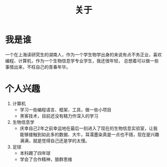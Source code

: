 ﻿---
title: "关于"
slug: "cn/about"
---

# 我是谁

一个在上海读研究生的湖南人，作为一个学生物学出身的来说有点不务正业，喜欢编程、计算机，作为一个生物信息学专业学生，我还很年轻，
总想着可以做一些事情出来，不枉自己的青春年华。

# 个人兴趣

1. 计算机
    - 学习一些编程语言、框架、工具，做一些小项目
    - 黑客技术，目前还没有精力作深入的学习
2. 生物信息学
    - 庆幸自己2年之前幸运地在最后一刻进入了现在的生物信息实验室，让我能够接触到如此多的数据、大牛，耳濡墨染真是一点也不错，现在是兴趣满满，就是觉得自己还是学的太慢。
3. 足球
    - 本科踢了四年球
    - 学会了合作精神，狼群思维
